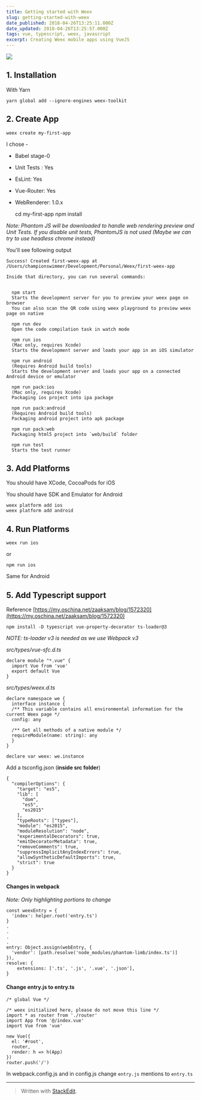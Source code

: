 ```yaml
---
title: Getting started with Weex
slug: getting-started-with-weex
date_published: 2018-04-26T13:25:11.000Z
date_updated: 2018-04-26T13:25:57.000Z
tags: vue, typescript, weex, javascript
excerpt: Creating Weex mobile apps using VueJS
---
```


![](https://encrypted-tbn0.gstatic.com/images?q=tbn:ANd9GcQI87l9CSPUicLWGxpFoqc3hQ41UbWcZO9_1NPx0-i0Bhxx100-vg)

## 1. Installation

With Yarn

    yarn global add --ignore-engines weex-toolkit
    

## 2. Create App

    weex create my-first-app
    

I chose -

- Babel stage-0
- Unit Tests : Yes
- EsLint: Yes
- Vue-Router: Yes
- WebRenderer: 1.0.x

    cd my-first-app
    npm install
    

*Note: Phantom JS will be downloaded to handle web rendering preview and Unit Tests. If you disable unit tests, PhantomJS is not used (Maybe we can try to use headless chrome instead)*

You'll see following output

    Success! Created first-weex-app at /Users/championswimmer/Development/Personal/Weex/first-weex-app
    
    Inside that directory, you can run several commands:
    
    
      npm start
      Starts the development server for you to preview your weex page on browser
      You can also scan the QR code using weex playground to preview weex page on native
    
      npm run dev
      Open the code compilation task in watch mode
    
      npm run ios
      (Mac only, requires Xcode)
      Starts the development server and loads your app in an iOS simulator
    
      npm run android
      (Requires Android build tools)
      Starts the development server and loads your app on a connected Android device or emulator
    
      npm run pack:ios
      (Mac only, requires Xcode)
      Packaging ios project into ipa package
    
      npm run pack:android
      (Requires Android build tools)
      Packaging android project into apk package
    
      npm run pack:web
      Packaging html5 project into `web/build` folder
    
      npm run test
      Starts the test runner
    

## 3. Add Platforms

You should have XCode, CocoaPods for iOS

You should have SDK and Emulator for Android

    weex platform add ios
    weex platform add android
    

## 4. Run Platforms

    weex run ios
    

or

    npm run ios
    

Same for Android

## 5. Add Typescript support

Reference [https://my.oschina.net/zaaksam/blog/1572320](https://my.oschina.net/zaaksam/blog/1572320)

    npm install -D typescript vue-property-decorator ts-loader@3
    

*NOTE: ts-loader v3 is needed as we use Webpack v3*

*src/types/vue-sfc.d.ts*

    declare module "*.vue" {  
      import Vue from 'vue'  
      export default Vue  
    }
    

*src/types/weex.d.ts*

    declare namespace we {  
      interface instance {  
      /** This variable contains all environmental information for the current Weex page */  
      config: any  
      
      /** Get all methods of a native module */  
      requireModule(name: string): any  
      }  
    }  
      
    declare var weex: we.instance
    

Add a tsconfig.json (**inside src folder**)

    {
      "compilerOptions": {
        "target": "es5",
        "lib": [
          "dom",
          "es5",
          "es2015"
        ],
        "typeRoots": ["types"],
        "module": "es2015",
        "moduleResolution": "node",
        "experimentalDecorators": true,
        "emitDecoratorMetadata": true,
        "removeComments": true,
        "suppressImplicitAnyIndexErrors": true,
        "allowSyntheticDefaultImports": true,
        "strict": true
      }
    }
    
    

#### Changes in webpack

*Note: Only highlighting portions to change*

    const weexEntry = {  
      'index': helper.root('entry.ts')  
    }
    .
    .
    .
    .
    entry: Object.assign(webEntry, {  
      'vendor': [path.resolve('node_modules/phantom-limb/index.ts')]  
    }),
    resolve: {
    	extensions: ['.ts', '.js', '.vue', '.json'],
    }
    

#### Change entry.js to entry.ts

    /* global Vue */  
      
    /* weex initialized here, please do not move this line */  
    import * as router from './router'  
    import App from '@/index.vue'  
    import Vue from 'vue'  
      
    new Vue({  
      el: '#root',  
      router,  
      render: h => h(App)  
    })  
    router.push('/')
    

In webpack.config.js and in config.js change `entry.js` mentions to `entry.ts`

---

> Written with [StackEdit](https://stackedit.io/).
